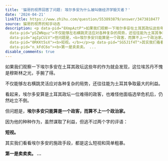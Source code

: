 ```yaml
---
title: '猫哥的视界回答了问题: 埃尔多安为什么被叫做经济学毁灭者？'
date: '2024-04-21'
linkTitle: https://www.zhihu.com/question/553893879/answer/3473810477
source: 猫哥的视界的知乎动态
description: <p data-pid="8XmpAztP">如果我们观察一下埃尔多安在土耳其政坛这些年的作为就会发现，这位埃苏丹不愧是穆斯林之光，手腕了得。</p><p
  data-pid="pSZWNquz">不仅能够左右横跳灵活应对各种复杂的局势，还往往能为土耳其争取最大的利益。</p><p data-pid="ah0ppICp">看起来，埃尔多安算是土耳其政坛一位难得的政客，也难怪他面临选举危机后，仍然屹立不倒。</p><p
  data-pid="agIpCUiV">但问题是，<b>埃尔多安只能算是一个政客，而算不上一个政治家。</b></p><p data-pid="BudY5S2l">因为他的种种作为，虽然谋取了利益，但逃不过两个字的评语：</p><p
  data-pid="0RKKt5sX"><b>短视。</b></p><p data-pid="SG5J1f4T">其实我们看看埃尔多安的施政手段，都是这么短视和简单粗暴。</p><p
  data-pid="n_kFdC6o"><b>第一是卖卖卖。 ...
disable_comments: true
---
```

<p data-pid="8XmpAztP">如果我们观察一下埃尔多安在土耳其政坛这些年的作为就会发现，这位埃苏丹不愧是穆斯林之光，手腕了得。</p><p data-pid="pSZWNquz">不仅能够左右横跳灵活应对各种复杂的局势，还往往能为土耳其争取最大的利益。</p><p data-pid="ah0ppICp">看起来，埃尔多安算是土耳其政坛一位难得的政客，也难怪他面临选举危机后，仍然屹立不倒。</p><p data-pid="agIpCUiV">但问题是，<b>埃尔多安只能算是一个政客，而算不上一个政治家。</b></p><p data-pid="BudY5S2l">因为他的种种作为，虽然谋取了利益，但逃不过两个字的评语：</p><p data-pid="0RKKt5sX"><b>短视。</b></p><p data-pid="SG5J1f4T">其实我们看看埃尔多安的施政手段，都是这么短视和简单粗暴。</p><p data-pid="n_kFdC6o"><b>第一是卖卖卖。 ...